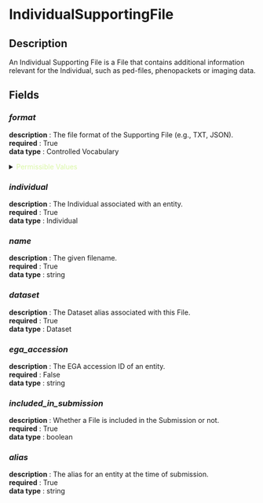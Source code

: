 # IndividualSupportingFile

## Description

An Individual Supporting File is a File that contains additional information relevant for the Individual, such as ped-files, phenopackets or imaging data.

## Fields

### ***format***<br>
**description** : The file format of the Supporting File (e.g., TXT, JSON).<br>
**required** : True<br>
**data type** : Controlled Vocabulary <br>

<details>
<summary> <span style="color:#DAF7A6">Permissible Values</span> </summary>

| Permissible Values | Description |
| --- | --- |
| `CSV` | `Tabular data represented as comma-separated values in a text file.` |
| `JSON` | `JavaScript Object Notation format; a lightweight, text-based format to represent tree-structured data using key-value pairs.` |
| `PED` | `The PED file describes individuals and genetic data and is used by the Plink package.` |
| `TSV` | `Tabular data represented as tab-separated values in a text file.` |
| `TXT` | `Textual format. Data in text format can be compressed into binary format, or can be a value of an XML element or attribute. Markup formats are not considered textual (or more precisely, not plain-textual).` |
| `YAML` | `YAML (YAML Ain't Markup Language) is a human-readable tree-structured data serialisation language.` |
| `OTHER` | `A file format not captured by the controlled vocabulary.` |
 

</details>

### ***individual***<br>
**description** : The Individual associated with an entity.<br>
**required** : True<br>
**data type** : Individual <br>
### ***name***<br>
**description** : The given filename.<br>
**required** : True<br>
**data type** : string <br>
### ***dataset***<br>
**description** : The Dataset alias associated with this File.<br>
**required** : True<br>
**data type** : Dataset <br>
### ***ega_accession***<br>
**description** : The EGA accession ID of an entity.<br>
**required** : False<br>
**data type** : string <br>
### ***included_in_submission***<br>
**description** : Whether a File is included in the Submission or not.<br>
**required** : True<br>
**data type** : boolean <br>
### ***alias***<br>
**description** : The alias for an entity at the time of submission.<br>
**required** : True<br>
**data type** : string <br>
